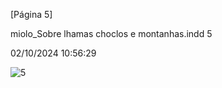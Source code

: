 [Página 5]

miolo_Sobre lhamas choclos e montanhas.indd 5

02/10/2024 10:56:29

![5](./img/page_5-01.jpg)
